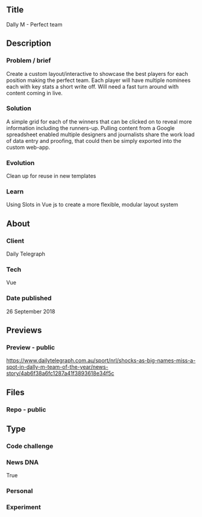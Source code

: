 ## Title
Dally M - Perfect team


## Description
  ### Problem / brief
  Create a custom layout/interactive to showcase the best players for each position making the perfect team. Each player will have multiple nominees each with key stats a short write off. Will need a fast turn around with content coming in live.

  ### Solution
  A simple grid for each of the winners that can be clicked on to reveal more information including the runners-up. Pulling content from a Google spreadsheet enabled multiple designers and journalists share the work load of data entry and proofing, that could then be simply exported into the custom web-app.

  ### Evolution
  Clean up for reuse in new templates
  ### Learn
  Using Slots in Vue js to create a more flexible, modular layout system


## About
  ### Client
  Daily Telegraph
  ### Tech
  Vue
  ### Date published
  26 September 2018


## Previews
  ### Preview - public
  https://www.dailytelegraph.com.au/sport/nrl/shocks-as-big-names-miss-a-spot-in-dally-m-team-of-the-year/news-story/4ab6f38a6fc1287a41f3893618e34f5c
## Files
  ### Repo - public


## Type
  ### Code challenge
  ### News DNA
  True
  ### Personal
  ### Experiment